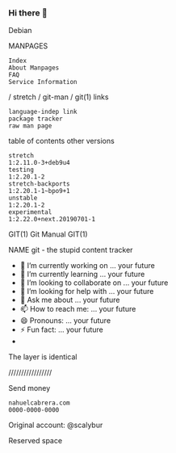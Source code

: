 ### Hi there 👋

Debian

MANPAGES

    Index
    About Manpages
    FAQ
    Service Information

  / stretch / git-man / git(1)
links

    language-indep link
    package tracker
    raw man page



table of contents
other versions

    stretch
    1:2.11.0-3+deb9u4
    testing
    1:2.20.1-2
    stretch-backports
    1:2.20.1-1~bpo9+1
    unstable
    1:2.20.1-2
    experimental
    1:2.22.0+next.20190701-1

GIT(1) 	Git Manual 	GIT(1)

NAME
git - the stupid content tracker 

- 🔭 I’m currently working on ... your future
- 🌱 I’m currently learning ... your future
- 👯 I’m looking to collaborate on ... your future
- 🤔 I’m looking for help with ... your future
- 💬 Ask me about ... your future
- 📫 How to reach me: ... your future
- 😄 Pronouns: ... your future
- ⚡ Fun fact: ... your future
- 
  
  The layer is identical 

/////////////////

Send money

    nahuelcabrera.com
    0000-0000-0000


Original account: @scalybur

Reserved space